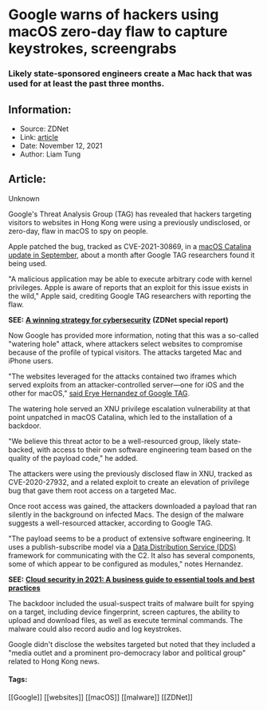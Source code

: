 # Google warns of hackers using macOS zero-day flaw to capture keystrokes, screengrabs
### Likely state-sponsored engineers create a Mac hack that was used for at least the past three months.

## Information:
+ Source: ZDNet
+ Link: [article](https://www.zdnet.com/article/google-warns-of-hackers-using-macos-zero-day-flaw-to-capture-keystrokes-screengrabs/)
+ Date: November 12, 2021
+ Author: Liam Tung


## Article:
Unknown

Google's Threat Analysis Group (TAG) has revealed that hackers targeting visitors to websites in Hong Kong were using a previously undisclosed, or zero-day, flaw in macOS to spy on people. 

Apple patched the bug, tracked as CVE-2021-30869, in a [macOS Catalina update in September](https://support.apple.com/en-us/HT212825), about a month after Google TAG researchers found it being used. 


"A malicious application may be able to execute arbitrary code with kernel privileges. Apple is aware of reports that an exploit for this issue exists in the wild," Apple said, crediting Google TAG researchers with reporting the flaw. 

**SEE:** [**A winning strategy for cybersecurity**](http://www.zdnet.com/topic/a-winning-strategy-for-cybersecurity/#link=%7B%22role%22:%22standard%22,%22href%22:%22http://www.zdnet.com/topic/a-winning-strategy-for-cybersecurity/%22,%22target%22:%22_blank%22,%22absolute%22:%22%22,%22linkText%22:%22%3Cstrong%3EA%20winning%20strategy%20for%20cybersecurity%3C/strong%3E%22%7D) **(ZDNet special report)**

Now Google has provided more information, noting that this was a so-called "watering hole" attack, where attackers select websites to compromise because of the profile of typical visitors. The attacks targeted Mac and iPhone users. 

"The websites leveraged for the attacks contained two iframes which served exploits from an attacker-controlled server—one for iOS and the other for macOS," [said Erye Hernandez of Google TAG](https://blog.google/threat-analysis-group/analyzing-watering-hole-campaign-using-macos-exploits/). 

The watering hole served an XNU privilege escalation vulnerability at that point unpatched in macOS Catalina, which led to the installation of a backdoor.






"We believe this threat actor to be a well-resourced group, likely state-backed, with access to their own software engineering team based on the quality of the payload code," he added. 

The attackers were using the previously disclosed flaw in XNU, tracked as CVE-2020-27932, and a related exploit to create an elevation of privilege bug that gave them root access on a targeted Mac. 

Once root access was gained, the attackers downloaded a payload that ran silently in the background on infected Macs. The design of the malware suggests a well-resourced attacker, according to Google TAG. 

"The payload seems to be a product of extensive software engineering. It uses a publish-subscribe model via a [Data Distribution Service (DDS)](https://en.wikipedia.org/wiki/Data_Distribution_Service) framework for communicating with the C2. It also has several components, some of which appear to be configured as modules," notes Hernandez. 

**SEE:** [**Cloud security in 2021: A business guide to essential tools and best practices**](https://www.zdnet.com/article/cloud-security-in-2021-a-business-guide-to-essential-tools-and-best-practices/)

The backdoor included the usual-suspect traits of malware built for spying on a target, including device fingerprint, screen captures, the ability to upload and download files, as well as execute terminal commands. The malware could also record audio and log keystrokes. 

Google didn't disclose the websites targeted but noted that they included a "media outlet and a prominent pro-democracy labor and political group" related to Hong Kong news.





#### Tags:
[[Google]] [[websites]] [[macOS]] [[malware]] [[ZDNet]]
